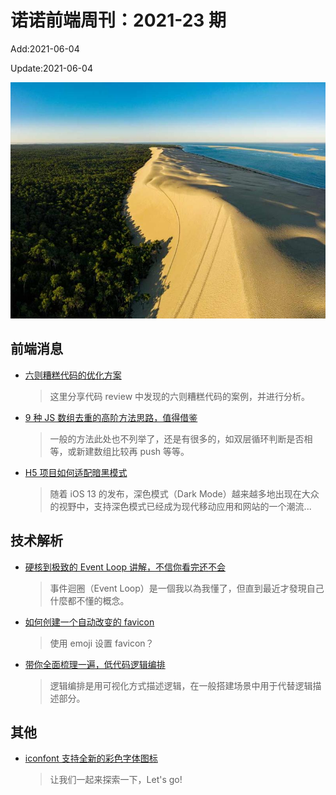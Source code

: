 <!--
 * @Description: weekly-23
 * @Author: zoeblow
 * @Email: wangfuyuan@nnuo.com
 * @Date: 2021-5-27 17:20:24
 * @LastEditors: wangfuyuan
 * @LastEditTime: 2021-06-04 15:39:03
 * @FilePath: \nuofe-weekly\2021\weekly-23.md
 -->

# 诺诺前端周刊：2021-23 期

Add:2021-06-04

Update:2021-06-04

![202123](../images/2021/202123.jpg)

## 前端消息

- [六则糟糕代码的优化方案](https://mp.weixin.qq.com/s/EILNhLpbjjkU3fOWxi9x9A)

  > 这里分享代码 review 中发现的六则糟糕代码的案例，并进行分析。

- [9 种 JS 数组去重的高阶方法思路，值得借鉴](https://www.cnblogs.com/echoyya/p/14555831.html)

  > 一般的方法此处也不列举了，还是有很多的，如双层循环判断是否相等，或新建数组比较再 push 等等。

- [H5 项目如何适配暗黑模式](https://mp.weixin.qq.com/s/WVqu_gmW9c5YLZPCGukWdg)

  > 随着 iOS 13 的发布，深色模式（Dark Mode）越来越多地出现在大众的视野中，支持深色模式已经成为现代移动应用和网站的一个潮流...

## 技术解析

- [硬核到极致的 Event Loop 讲解，不信你看完还不会](https://mp.weixin.qq.com/s/FsGwWXpM_2jC94SPjsfYQw)

  > 事件迴圈（Event Loop）是一個我以為我懂了，但直到最近才發現自己什麼都不懂的概念。

- [如何创建一个自动改变的 favicon](https://mp.weixin.qq.com/s/s730zXzDldW-EMFvkiK3Tg)

  > 使用 emoji 设置 favicon？

- [带你全面梳理一遍，低代码逻辑编排](https://mp.weixin.qq.com/s/l-4oo_jVfeg7dorc76uj1A)

  > 逻辑编排是用可视化方式描述逻辑，在一般搭建场景中用于代替逻辑描述部分。

## 其他

- [iconfont 支持全新的彩色字体图标](https://mp.weixin.qq.com/s/Nf6b_KjQ3KCdXJvBJOyQvQ)

  > 让我们一起来探索一下，Let's go!
